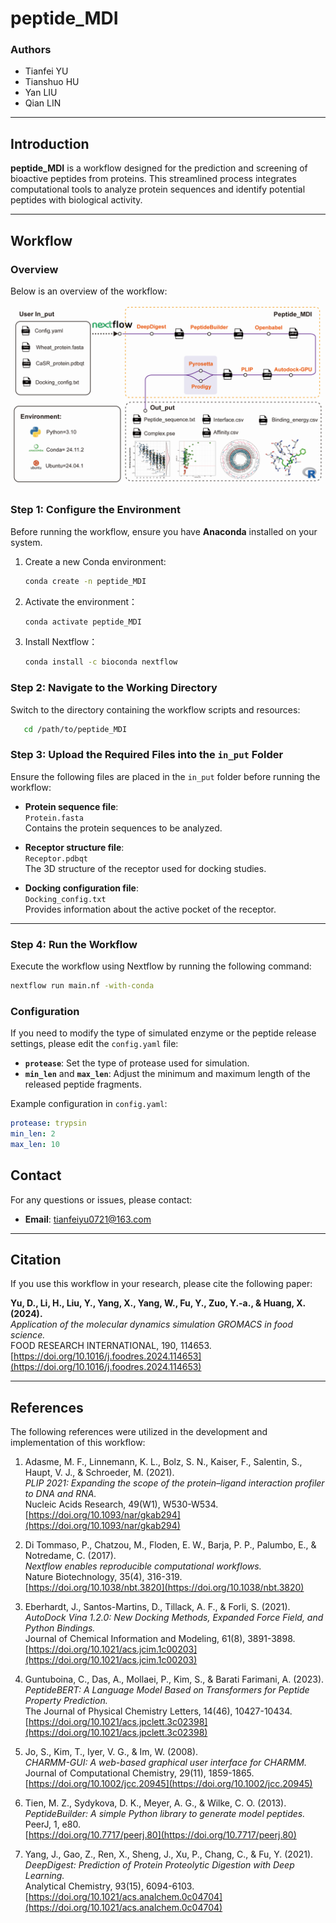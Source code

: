 # peptide_MDI

### Authors
- Tianfei YU  
- Tianshuo HU  
- Yan LIU  
- Qian LIN  

---

## Introduction
**peptide_MDI** is a workflow designed for the prediction and screening of bioactive peptides from proteins. This streamlined process integrates computational tools to analyze protein sequences and identify potential peptides with biological activity.

---

## Workflow
### Overview
Below is an overview of the workflow:

![Workflow Diagram](images/peptide_MDI.png)

### Step 1: Configure the Environment
Before running the workflow, ensure you have **Anaconda** installed on your system.

1. Create a new Conda environment:
   ```bash
   conda create -n peptide_MDI

2. Activate the environment：
   ```bash
   conda activate peptide_MDI
   
3. Install Nextflow：
   ```bash
   conda install -c bioconda nextflow

### Step 2: Navigate to the Working Directory
Switch to the directory containing the workflow scripts and resources:
```bash
   cd /path/to/peptide_MDI
```

### Step 3: Upload the Required Files into the `in_put` Folder
Ensure the following files are placed in the `in_put` folder before running the workflow:

- **Protein sequence file**:  
  `Protein.fasta`  
  Contains the protein sequences to be analyzed.

- **Receptor structure file**:  
  `Receptor.pdbqt`  
  The 3D structure of the receptor used for docking studies.

- **Docking configuration file**:  
  `Docking_config.txt`  
  Provides information about the active pocket of the receptor.


---

### Step 4: Run the Workflow
Execute the workflow using Nextflow by running the following command:
```bash
nextflow run main.nf -with-conda
```

### Configuration
If you need to modify the type of simulated enzyme or the peptide release settings, please edit the `config.yaml` file:

- **`protease`**: Set the type of protease used for simulation.  
- **`min_len`** and **`max_len`**: Adjust the minimum and maximum length of the released peptide fragments.

Example configuration in `config.yaml`:
```yaml
protease: trypsin
min_len: 2
max_len: 10
```

## Contact
For any questions or issues, please contact:
- **Email**: tianfeiyu0721@163.com

---

## Citation
If you use this workflow in your research, please cite the following paper:

**Yu, D., Li, H., Liu, Y., Yang, X., Yang, W., Fu, Y., Zuo, Y.-a., & Huang, X. (2024).**  
*Application of the molecular dynamics simulation GROMACS in food science.*  
FOOD RESEARCH INTERNATIONAL, 190, 114653.  
[https://doi.org/10.1016/j.foodres.2024.114653](https://doi.org/10.1016/j.foodres.2024.114653)

---

## References
The following references were utilized in the development and implementation of this workflow:

1. Adasme, M. F., Linnemann, K. L., Bolz, S. N., Kaiser, F., Salentin, S., Haupt, V. J., & Schroeder, M. (2021).  
   *PLIP 2021: Expanding the scope of the protein–ligand interaction profiler to DNA and RNA.*  
   Nucleic Acids Research, 49(W1), W530-W534.  
   [https://doi.org/10.1093/nar/gkab294](https://doi.org/10.1093/nar/gkab294)

2. Di Tommaso, P., Chatzou, M., Floden, E. W., Barja, P. P., Palumbo, E., & Notredame, C. (2017).  
   *Nextflow enables reproducible computational workflows.*  
   Nature Biotechnology, 35(4), 316-319.  
   [https://doi.org/10.1038/nbt.3820](https://doi.org/10.1038/nbt.3820)

3. Eberhardt, J., Santos-Martins, D., Tillack, A. F., & Forli, S. (2021).  
   *AutoDock Vina 1.2.0: New Docking Methods, Expanded Force Field, and Python Bindings.*  
   Journal of Chemical Information and Modeling, 61(8), 3891-3898.  
   [https://doi.org/10.1021/acs.jcim.1c00203](https://doi.org/10.1021/acs.jcim.1c00203)

4. Guntuboina, C., Das, A., Mollaei, P., Kim, S., & Barati Farimani, A. (2023).  
   *PeptideBERT: A Language Model Based on Transformers for Peptide Property Prediction.*  
   The Journal of Physical Chemistry Letters, 14(46), 10427-10434.  
   [https://doi.org/10.1021/acs.jpclett.3c02398](https://doi.org/10.1021/acs.jpclett.3c02398)

5. Jo, S., Kim, T., Iyer, V. G., & Im, W. (2008).  
   *CHARMM-GUI: A web-based graphical user interface for CHARMM.*  
   Journal of Computational Chemistry, 29(11), 1859-1865.  
   [https://doi.org/10.1002/jcc.20945](https://doi.org/10.1002/jcc.20945)

6. Tien, M. Z., Sydykova, D. K., Meyer, A. G., & Wilke, C. O. (2013).  
   *PeptideBuilder: A simple Python library to generate model peptides.*  
   PeerJ, 1, e80.  
   [https://doi.org/10.7717/peerj.80](https://doi.org/10.7717/peerj.80)

7. Yang, J., Gao, Z., Ren, X., Sheng, J., Xu, P., Chang, C., & Fu, Y. (2021).  
   *DeepDigest: Prediction of Protein Proteolytic Digestion with Deep Learning.*  
   Analytical Chemistry, 93(15), 6094-6103.  
   [https://doi.org/10.1021/acs.analchem.0c04704](https://doi.org/10.1021/acs.analchem.0c04704)



